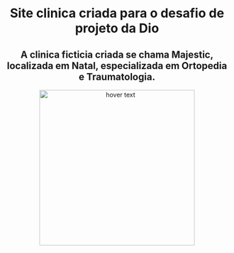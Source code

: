 <h1 align="center">
<br>
Site clinica criada para o desafio de projeto da Dio
 <br>
</h1>
<div align="center">

## A clinica ficticia criada se chama Majestic, localizada em Natal, especializada em Ortopedia e Traumatologia.

<p align="center">
  <img src="https://prnt.sc/K3Iczd3936Fp" width="350" title="hover text">
